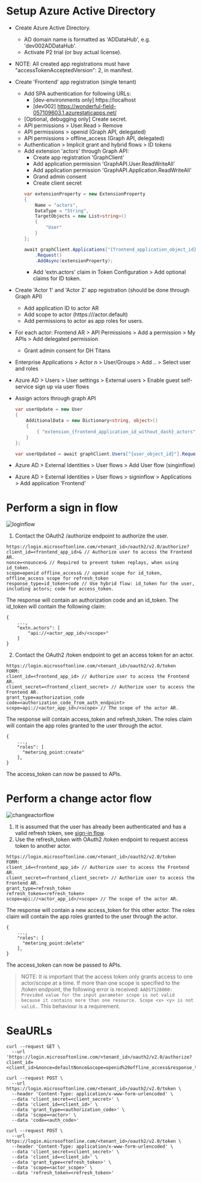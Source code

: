 # Setup Azure Active Directory
- Create Azure Active Directory.
    - AD domain name is formatted as '<env>ADDataHub', e.g. 'dev002ADDataHub'.
    - Activate P2 trial (or buy actual license).

- NOTE: All created app registrations must have "accessTokenAcceptedVersion": 2, in manifest.
- Create 'Frontend' app registration (single tenant)
    - Add SPA authentication for following URLs:
        - [dev-environments only] https://localhost
        - [dev002] https://wonderful-field-057109603.1.azurestaticapps.net/
    - [Optional, debugging only] Create secret.
    - API permissions > User.Read > Remove
    - API permissions > openid (Graph API, delegated)
    - API permissions > offline_access (Graph API, delegated)
    - Authentication > Implicit grant and hybrid flows > ID tokens
    - Add extension 'actors' through Graph API:
        - Create app registration 'GraphClient'
        - Add application permission 'GraphAPI.User.ReadWriteAll'
        - Add application permission 'GraphAPI.Application.ReadWriteAll'
        - Grand admin consent
        - Create client secret
        ```C#
        var extensionProperty = new ExtensionProperty
        {
            Name = "actors",
            DataType = "String",
            TargetObjects = new List<string>()
            {
                "User"
            }
        };

        await graphClient.Applications["{frontend_application_object_id}"].ExtensionProperties
            .Request()
            .AddAsync(extensionProperty);
        ```
        - Add 'extn.actors' claim in Token Configuration > Add optional claims for ID token.

- Create 'Actor 1' and 'Actor 2' app registration (should be done through Graph API)
    - Add application ID to actor AR
    - Add scope to actor (https://<guid>/actor.default)
    - Add permissions to actor as app roles for users.

- For each actor: Frontend AR > API Permissions > Add a permission > My APIs > Add delegated permission
    - Grant admin consent for DH Titans

- Enterprise Applications > Actor n > User/Groups > Add .. > Select user and roles
- Azure AD > Users > User settings > External users > Enable guest self-service sign up via user flows

- Assign actors through graph API
    ```C#
    var userUpdate = new User
    {
        AdditionalData = new Dictionary<string, object>()
        {
            { "extension_{frontend_application_id_without_dash}_actors", "api://<actor_1_app_id>/<scope> api://<actor_n_app_id>/<scope>" }
        }
    };

    var userUpdated = await graphClient.Users["{user_object_id}"].Request().UpdateAsync(userUpdate);
    ``` 
- Azure AD > External Identities > User flows > Add User flow (singinflow)
- Azure AD > External Identities > User flows > signinflow > Applications > Add application 'Frontend'

# Perform a sign in flow
![loginflow](https://user-images.githubusercontent.com/77341673/195361659-338ebe5b-86e7-4113-ac91-f3a8ec7197e2.png)

1. Contact the OAuth2 /authorize endpoint to authorize the user.

```
https://login.microsoftonline.com/<tenant_id>/oauth2/v2.0/authorize?
client_id=<frontend_app_id>& // Authorize user to access the Frontend AR.
nonce=<nounce>& // Required to prevent token replays, when using id_token.
scope=openid offline_access& // openid scope for id_token, offline_access scope for refresh_token
response_type=id_token+code // Use hybrid flow: id_token for the user, including actors; code for access_token.
```

The response will contain an authorization code and an id_token.
The id_token will contain the following claim:
```
{
    ...,
    "extn.actors": [
        "api://<actor_app_id>/<scope>"
    ]
}
```

2. Contact the OAuth2 /token endpoint to get an access token for an actor.

```
https://login.microsoftonline.com/<tenant_id>/oauth2/v2.0/token
FORM:
client_id=<frontend_app_id> // Authorize user to access the Frontend AR.
client_secret=<frontend_client_secret> // Authorize user to access the Frontend AR.
grant_type=authorization_code
code=<authorization_code_from_auth_endpoint>
scope=api://<actor_app_id>/<scope> // The scope of the actor AR.
```

The response will contain access_token and refresh_token.
The roles claim will contain the app roles granted to the user through the actor.

```
{
    ...,
    "roles": [
      "metering_point:create"
    ],
}
```

The access_token can now be passed to APIs.

# Perform a change actor flow
![changeactorflow](https://user-images.githubusercontent.com/77341673/195361685-2e6c79f7-4738-4f6a-a0d9-a3ca8e2a310c.png)

1. It is assumed that the user has already been authenticated and has a valid refresh token, see [sign-in flow](#perform-a-sign-in-flow).
2. Use the refresh_token with OAuth2 /token endpoint to request access token to another actor.

```
https://login.microsoftonline.com/<tenant_id>/oauth2/v2.0/token
FORM:
client_id=<frontend_app_id> // Authorize user to access the Frontend AR.
client_secret=<frontend_client_secret> // Authorize user to access the Frontend AR.
grant_type=refresh_token
refresh_token=<refresh_token>
scope=api://<actor_app_id>/<scope> // The scope of the actor AR.
```

The response will contain a new access_token for this other actor.
The roles claim will contain the app roles granted to the user through the actor.

```
{
    ...,
    "roles": [
      "metering_point:delete"
    ],
}
```

The access_token can now be passed to APIs.

> NOTE: It is important that the access token only grants access to one actor/scope at a time. If more than one scope is specified to the /token endpoint, the following error is received: `AADSTS28000: Provided value for the input parameter scope is not valid because it contains more than one resource. Scope <x> <y> is not valid.`. This behaviour is a requirement.

# SeaURLs

```
curl --request GET \
  --url 'https://login.microsoftonline.com/<tenant_id>/oauth2/v2.0/authorize?client_id=<client_id>&nonce=defaultNonce&scope=openid%20offline_access&response_type=code'

curl --request POST \
  --url https://login.microsoftonline.com/<tenant_id>/oauth2/v2.0/token \
  --header 'Content-Type: application/x-www-form-urlencoded' \
  --data 'client_secret=<client_secret>' \
  --data 'client_id=<client_id>' \
  --data 'grant_type=<authorization_code>' \
  --data 'scope=<actor>' \
  --data 'code=<auth_code>'

curl --request POST \
  --url https://login.microsoftonline.com/<tenant_id>/oauth2/v2.0/token \
  --header 'Content-Type: application/x-www-form-urlencoded' \
  --data 'client_secret=<client_secret>' \
  --data 'client_id=<client_id>' \
  --data 'grant_type=<refresh_token>' \
  --data 'scope=<actor_scope>' \
  --data 'refresh_token=<refresh_token>'
```

